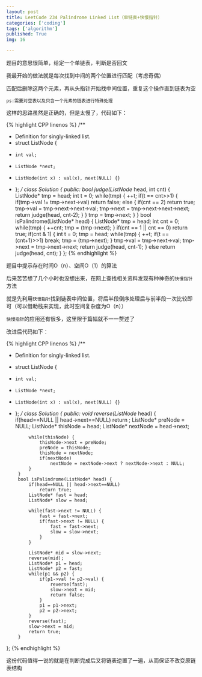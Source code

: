 ```yaml
---
layout: post
title: LeetCode 234 Palindrome Linked List（单链表+快慢指针）
categories: ['coding']
tags: ['algorithm']
published: True
img: 16

---
```


题目的意思很简单，给定一个单链表，判断是否回文

我最开始的做法就是每次找到中间的两个位置进行匹配（考虑奇偶）

匹配后删除这两个元素，再从头指针开始找中间位置，重复这个操作直到链表为空

`ps:需要对空表以及只含一个元素的链表进行特殊处理`

这样的思路虽然是正确的，但是太慢了，代码如下：

{% highlight CPP linenos %}
/**
 * Definition for singly-linked list.
 * struct ListNode {
 *     int val;
 *     ListNode *next;
 *     ListNode(int x) : val(x), next(NULL) {}
 * };
 */
class Solution {
    public:
        bool judge(ListNode* head, int cnt) {
            ListNode* tmp = head;
            int t = 0;
            while(tmp) {
                ++t; 
                if(t == cnt>>1) {
                    if(tmp->val != tmp->next->val)
                        return false;
                    else {
                        if(cnt == 2) return true;
                        tmp->val = tmp->next->next->val;
                        tmp->next = tmp->next->next->next;
                        return judge(head, cnt-2);
                    }
                }
                tmp = tmp->next;
            }
        }
        bool isPalindrome(ListNode* head) {
            ListNode* tmp = head;
            int cnt = 0;
            while(tmp) {
                ++cnt;
                tmp = (tmp->next);
            }
            if(cnt == 1 || cnt == 0) return true;
            if(cnt & 1) {
                int t = 0;
                tmp = head;
                while(tmp) {
                    ++t;
                    if(t == (cnt+1)>>1)
                        break;
                    tmp = (tmp->next);
                }
                tmp->val = tmp->next->val;
                tmp->next = tmp->next->next;
                return judge(head, cnt-1);
            } else return judge(head, cnt);
        }
};
{% endhighlight %}

题目中提示存在时间O（n）、空间O（1）的算法

后来苦苦想了几个小时也没想出来，在网上查找相关资料发现有种神奇的`快慢指针`方法

就是先利用`快慢指针`找到链表中间位置，将后半段倒序处理后与前半段一次比较即可（可以借助栈来实现，此时空间复杂度为O（n））

`快慢指针`的应用还有很多，这里限于篇幅就不一一赘述了

改进后代码如下：

{% highlight CPP linenos %}
/**
 * Definition for singly-linked list.
 * struct ListNode {
 *     int val;
 *     ListNode *next;
 *     ListNode(int x) : val(x), next(NULL) {}
 * };
 */
class Solution {
    public:
        void reverse(ListNode* head) {
            if(head==NULL || head->next==NULL) 
                return ;
            ListNode* preNode = NULL;
            ListNode* thisNode = head;
            ListNode* nextNode = head->next;

            while(thisNode) {
                thisNode->next = preNode;
                preNode = thisNode;
                thisNode = nextNode;
                if(nextNode)
                    nextNode = nextNode->next ? nextNode->next : NULL;
            }
        }
        bool isPalindrome(ListNode* head) {
            if(head==NULL || head->next==NULL)
                return true;
            ListNode* fast = head;
            ListNode* slow = head;

            while(fast->next != NULL) {
                fast = fast->next;
                if(fast->next != NULL) {
                    fast = fast->next;
                    slow = slow->next;
                }
            }

            ListNode* mid = slow->next;
            reverse(mid);
            ListNode* p1 = head;
            ListNode* p2 = fast;
            while(p1 && p2) {
                if(p1->val != p2->val) {
                    reverse(fast);
                    slow->next = mid;
                    return false;
                }
                p1 = p1->next;
                p2 = p2->next;
            }
            reverse(fast);
            slow->next = mid;
            return true;
        }
};
{% endhighlight %}

这份代码值得一说的就是在判断完成后又将链表逆置了一遍，从而保证不改变原链表结构
